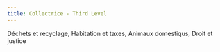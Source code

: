 ```yaml
---
title: Collectrice - Third Level 
---
```


Déchets et recyclage, Habitation et taxes, Animaux domestiqus, Droit et justice
